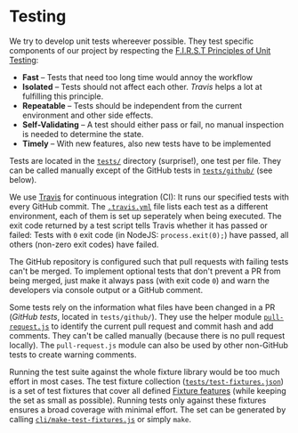 # Testing

We try to develop unit tests whereever possible. They test specific components of our project by respecting the [F.I.R.S.T Principles of Unit Testing](https://github.com/ghsukumar/SFDC_Best_Practices/wiki/F.I.R.S.T-Principles-of-Unit-Testing):

* **Fast** – Tests that need too long time would annoy the workflow
* **Isolated** – Tests should not affect each other. *Travis* helps a lot at fulfilling this principle.
* **Repeatable** – Tests should be independent from the current environment and other side effects.
* **Self-Validating** – A test should either pass or fail, no manual inspection is needed to determine the state.
* **Timely** – With new features, also new tests have to be implemented

Tests are located in the [`tests/`](../tests/) directory (surprise!), one test per file. They can be called manually except of the GitHub tests in [`tests/github/`](../tests/github/) (see below).

We use [Travis](https://travis-ci.org/) for continuous integration (CI): It runs our specified tests with every GitHub commit. The [`.travis.yml`](../.travis.yml) file lists each test as a different environment, each of them is set up seperately when being executed. The exit code returned by a test script tells Travis whether it has passed or failed: Tests with `0` exit code (in NodeJS: `process.exit(0);`) have passed, all others (non-zero exit codes) have failed.

The GitHub repository is configured such that pull requests with failing tests can't be merged. To implement optional tests that don't prevent a PR from being merged, just make it always pass (with exit code `0`) and warn the developers via console output or a GitHub comment.

Some tests rely on the information what files have been changed in a PR (*GitHub tests*, located in `tests/github/`). They use the helper module [`pull-request.js`](../tests/github/pull-request.js) to identify the current pull request and commit hash and add comments. They can't be called manually (because there is no pull request locally). The `pull-request.js` module can also be used by other non-GitHub tests to create warning comments.

Running the test suite against the whole fixture library would be too much effort in most cases. The test fixture collection ([`tests/test-fixtures.json`](../tests/test-fixtures.json)) is a set of test fixtures that cover all defined [Fixture features](fixture-features.md) (while keeping the set as small as possible). Running tests only against these fixtures ensures a broad coverage with minimal effort. The set can be generated by calling [`cli/make-test-fixtures.js`](../cli/make-test-fixtures.js) or simply `make`.
